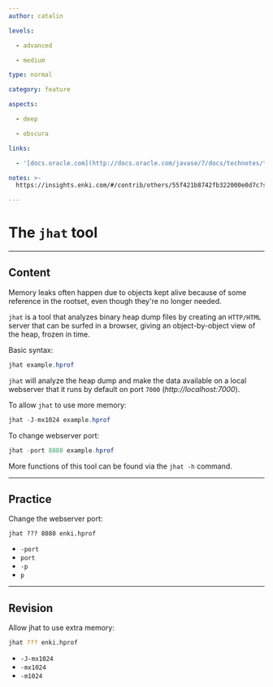 ```yaml
---
author: catalin

levels:

  - advanced

  - medium

type: normal

category: feature

aspects:

  - deep

  - obscura

links:

  - '[docs.oracle.com](http://docs.oracle.com/javase/7/docs/technotes/tools/share/jhat.html){website}'

notes: >-
  https://insights.enki.com/#/contrib/others/55f421b8742fb322000e0d7c?search=khandelwalrinki

---
```


# The `jhat` tool

---
## Content

Memory leaks often happen due to objects kept alive because of some reference in the rootset, even though they're no longer needed.

 `jhat` is a tool that analyzes binary heap dump files by creating an `HTTP/HTML` server that can be surfed in a browser, giving an object-by-object view of the heap, frozen in time.  


Basic syntax:
```java
jhat example.hprof

```
`jhat` will analyze the heap dump and make the data available on a local webserver that it runs by default on port `7000` (*http://localhost:7000*). 

To allow `jhat` to use more memory:
```java
jhat -J-mx1024 example.hprof 
```

To change webserver port:
```java
jhat -port 8080 example.hprof 
```

More functions of this tool can be found via the `jhat -h` command.

---
## Practice

Change the webserver port:
```
jhat ??? 8080 enki.hprof
```

* `-port`
* `port`
* `-p`
* `p`

---
## Revision

Allow jhat to use extra memory:
```bash
jhat ??? enki.hprof
```

* `-J-mx1024`
* `-mx1024`
* `-m1024`
 
